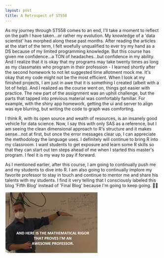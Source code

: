 ```yaml
---
layout: post
title: A Retrospect of ST558
---
```


As my journey through ST558 comes to an end, I'll take a moment to reflect on the path I have taken...or rather my evolution.  My knowledge of a 'data scientist' has morphed along these past months.  After reading the articles at the start of the term, I felt woefully unqualified to ever try my hand as a DS because of my limited programming knowledge.  But this course has given me confidence...a TON of headaches...but confidence in my ability.  And I realize that it is okay that my programs may take twenty times as long as my classmates who program in their profession - I learned shortly after the second homework to not let suggested time allotment mock me. It's okay that my code might not be the most efficient.  When I look at my finished projects, I am just in awe that it is something I created (albeit with a lot of help).  And I realized as the course went on, things got easier with practice.  The new part of the assignment was an uphill challenge, but the parts that tapped into previous material was comfortably familiar.  For example, with the shiny app homework, getting the ui and server to align was eye blurring, but writing the code to graph was comforting.

I think R, with its open source and wealth of resources, is an insanely good vehicle for data science.  Now, I say this with only SAS as a reference, but I am seeing the clean dimensional approach to R's structure and it makes sense...not at first, but once the error messages clear up, I can appreciate the methodology the language uses.  I definitely will continue to bring R into my classroom.  I want students to get exposure and learn some R skills so that they can start out ten steps ahead of me when I started this master's program.  I feel it is my way to pay if forward.

As I mentioned earlier, after this course, I am going to continually push me and my students to dive into R.  I am also going to continually implore my favorite professor to stay in touch and continue to mentor me and share his talents with my students.  I find it very telling that I consciously labeled this blog 'Fifth Blog' instead of 'Final Blog' because I'm going to keep going. 🏃‍♀️

![AwesomeProf](/images/B4PostMemeAwesome.GIF)




